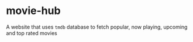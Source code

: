 # movie-hub
A website that uses `tmdb` database to fetch popular, now playing, upcoming and top rated movies   

